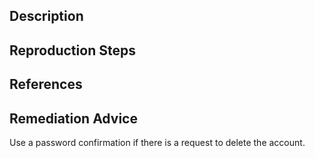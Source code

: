 ## Description


## Reproduction Steps


## References


## Remediation Advice

Use a password confirmation if there is a request to delete the account.
